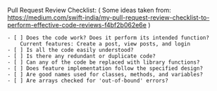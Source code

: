 Pull Request Review Checklist:
( Some ideas taken from: https://medium.com/swift-india/my-pull-request-review-checklist-to-perform-effective-code-reviews-f4bf2b062e6e )

	- [ ] Does the code work? Does it perform its intended function?
		Current features: Create a post, view posts, and login
	- [ ] Is all the code easily understood?
	- [ ] Is there any redundant or duplicate code?
	- [ ] Can any of the code be replaced with library functions?
	- [ ] Does feature implementation follow the specified design?
	- [ ] Are good names used for classes, methods, and variables?
	- [ ] Are arrays checked for 'out-of-bound' errors?